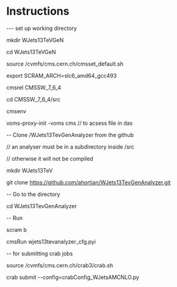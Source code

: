 # Instructions

--- set up working directory

mkdir WJets13TeVGeN

cd WJets13TeVGeN

source /cvmfs/cms.cern.ch/cmsset_default.sh

export SCRAM_ARCH=slc6_amd64_gcc493

cmsrel CMSSW_7_6_4

cd CMSSW_7_6_4/src

cmsenv

voms-proxy-init -voms cms // to acsess file in das


-- Clone /WJets13TevGenAnalyzer from the github

// an analyser must be in a subdirectory inside /src

// otherwise it will not be compiled 

mkdir WJets13TeV

git clone https://github.com/ahortian/WJets13TevGenAnalyzer.git


-- Go to the directory

cd WJets13TevGenAnalyzer


-- Run

scram b

cmsRun wjets13tevanalyzer_cfg.pyi


-- for submitting crab jobs

source /cvmfs/cms.cern.ch/crab3/crab.sh

crab submit --config=crabConfig_WJetsAMCNLO.py

